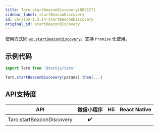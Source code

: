 ```yaml
---
title: Taro.startBeaconDiscovery(OBJECT)
sidebar_label: startBeaconDiscovery
id: version-1.3.14-startBeaconDiscovery
original_id: startBeaconDiscovery
---
```



使用方式同 [`wx.startBeaconDiscovery`](https://developers.weixin.qq.com/miniprogram/dev/api/wx.startBeaconDiscovery.html)，支持 `Promise` 化使用。

## 示例代码

```jsx
import Taro from '@tarojs/taro'

Taro.startBeaconDiscovery(params).then(...)
```



## API支持度


| API | 微信小程序 | H5 | React Native |
| :-: | :-: | :-: | :-: |
| Taro.startBeaconDiscovery | ✔️ |  |  |

